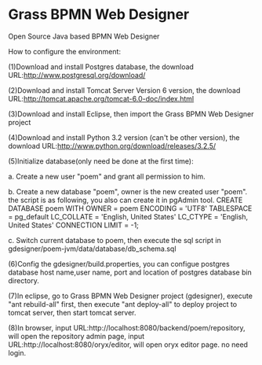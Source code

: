Grass BPMN Web Designer
========

Open Source Java based BPMN Web Designer

How to configure the environment:

(1)Download and install Postgres database, the download URL:http://www.postgresql.org/download/

(2)Download and install Tomcat Server Version 6 version, the download URL:http://tomcat.apache.org/tomcat-6.0-doc/index.html

(3)Download and install Eclipse, then import the Grass BPMN Web Designer project

(4)Download and install Python 3.2 version (can't be other version), the download URL:http://www.python.org/download/releases/3.2.5/

(5)Initialize database(only need be done at the first time):
   
   a. Create a new user "poem" and grant all permission to him.
   
   b. Create a new database "poem", owner is the new created user "poem". the script is as following, you also can create it in pgAdmin tool.
   CREATE DATABASE poem
  WITH OWNER = poem
       ENCODING = 'UTF8'
       TABLESPACE = pg_default
       LC_COLLATE = 'English, United States'
       LC_CTYPE = 'English, United States'
       CONNECTION LIMIT = -1;
   
   c. Switch current database to poem, then execute the sql script in gdesigner/poem-jvm/data/database/db_schema.sql

(6)Config the gdesigner/build.properties, you can configue postgres database host name,user name, port and location of postgres database bin directory.

   
(7)In eclipse, go to Grass BPMN Web Designer project (gdesigner), execute "ant rebuild-all" first, then execute "ant deploy-all" to deploy project to tomcat server, 
then start tomcat server.

 (8)In browser, input URL:http://localhost:8080/backend/poem/repository, will open the repository admin page, input URL:http://localhost:8080/oryx/editor, will open 
 oryx editor page. no need login.
  
 
 
 